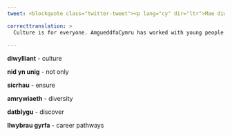 ```yaml
---
tweet: <blockquote class="twitter-tweet"><p lang="cy" dir="ltr">Mae diwylliant i bawb.<a href="https://twitter.com/AmgueddfaCymru?ref_src=twsrc%5Etfw">@AmgueddfaCymru</a> wedi gweithio gyda phobl ifanc nid yn unig i sicrhau bod amrywiaeth threftadaeth Cymru yn cael ei ddathlu, ond hefyd i wneud diwylliant yn hygyrch, datblygu eu sgiliau a chreu llwybrau gyrfa ar gyfer y dyfodol.<a href="https://t.co/qWe3AuQh2x">https://t.co/qWe3AuQh2x</a> <a href="https://t.co/GBY2tRodXd">pic.twitter.com/GBY2tRodXd</a></p>&mdash; Future Gen Cymru (@futuregencymru) <a href="https://twitter.com/futuregencymru/status/1484465861276618752?ref_src=twsrc%5Etfw">January 21, 2022</a></blockquote> <script async src="https://platform.twitter.com/widgets.js" charset="utf-8"></script>

correcttranslation: >
  Culture is for everyone. AmgueddfaCymru has worked with young people not ony to ensure that the diversity of Wales heritage is celebrated, but also to make culture accessible, develop their skills and create career pathways for the future.
 
---
```


**diwylliant** - culture

**nid yn unig** - not only

**sicrhau** - ensure

**amrywiaeth** - diversity

**datblygu** - discover

**llwybrau gyrfa** - career pathways












